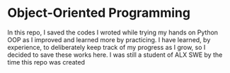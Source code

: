 # Object-Oriented Programming
In this repo, I saved the codes I wroted while trying my hands on Python OOP as I improved and learned more by practicing. I have learned, by experience, to deliberately keep track of my progress as I grow, so I decided to save these works here. I was still a student of ALX SWE by the time this repo was created

